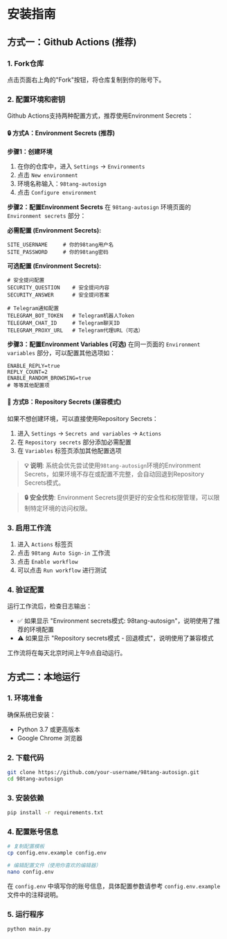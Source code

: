 # 安装指南

## 方式一：Github Actions (推荐)

### 1. Fork仓库
点击页面右上角的"Fork"按钮，将仓库复制到你的账号下。

### 2. 配置环境和密钥

Github Actions支持两种配置方式，推荐使用Environment Secrets：

#### 🔒 方式A：Environment Secrets (推荐)

**步骤1：创建环境**
1. 在你的仓库中，进入 `Settings` → `Environments`
2. 点击 `New environment`
3. 环境名称输入：`98tang-autosign`
4. 点击 `Configure environment`

**步骤2：配置Environment Secrets**
在 `98tang-autosign` 环境页面的 `Environment secrets` 部分：

**必需配置 (Environment Secrets):**
```
SITE_USERNAME     # 你的98tang用户名
SITE_PASSWORD     # 你的98tang密码
```

**可选配置 (Environment Secrets):**
```
# 安全提问配置
SECURITY_QUESTION    # 安全提问内容
SECURITY_ANSWER      # 安全提问答案

# Telegram通知配置
TELEGRAM_BOT_TOKEN   # Telegram机器人Token
TELEGRAM_CHAT_ID     # Telegram聊天ID
TELEGRAM_PROXY_URL   # Telegram代理URL（可选）
```

**步骤3：配置Environment Variables (可选)**
在同一页面的 `Environment variables` 部分，可以配置其他选项如：
```
ENABLE_REPLY=true
REPLY_COUNT=2
ENABLE_RANDOM_BROWSING=true
# 等等其他配置项
```

#### 🔧 方式B：Repository Secrets (兼容模式)

如果不想创建环境，可以直接使用Repository Secrets：

1. 进入 `Settings` → `Secrets and variables` → `Actions`
2. 在 `Repository secrets` 部分添加必需配置
3. 在 `Variables` 标签页添加其他配置选项

> **💡 说明**: 系统会优先尝试使用`98tang-autosign`环境的Environment Secrets，如果环境不存在或配置不完整，会自动回退到Repository Secrets模式。

> **🔒 安全优势**: Environment Secrets提供更好的安全性和权限管理，可以限制特定环境的访问权限。

### 3. 启用工作流
1. 进入 `Actions` 标签页
2. 点击 `98tang Auto Sign-in` 工作流
3. 点击 `Enable workflow`
4. 可以点击 `Run workflow` 进行测试

### 4. 验证配置
运行工作流后，检查日志输出：
- ✅ 如果显示 "Environment secrets模式: 98tang-autosign"，说明使用了推荐的环境配置
- ⚠️ 如果显示 "Repository secrets模式 - 回退模式"，说明使用了兼容模式

工作流将在每天北京时间上午9点自动运行。

## 方式二：本地运行

### 1. 环境准备
确保系统已安装：
- Python 3.7 或更高版本
- Google Chrome 浏览器

### 2. 下载代码
```bash
git clone https://github.com/your-username/98tang-autosign.git
cd 98tang-autosign
```

### 3. 安装依赖
```bash
pip install -r requirements.txt
```

### 4. 配置账号信息
```bash
# 复制配置模板
cp config.env.example config.env

# 编辑配置文件（使用你喜欢的编辑器）
nano config.env
```

在 `config.env` 中填写你的账号信息，具体配置参数请参考 `config.env.example` 文件中的注释说明。

### 5. 运行程序
```bash
python main.py
```
